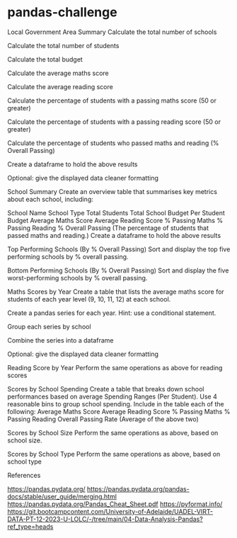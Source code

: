 # pandas-challenge

Local Government Area Summary
Calculate the total number of schools

Calculate the total number of students

Calculate the total budget

Calculate the average maths score

Calculate the average reading score

Calculate the percentage of students with a passing maths score (50 or greater)

Calculate the percentage of students with a passing reading score (50 or greater)

Calculate the percentage of students who passed maths and reading (% Overall Passing)

Create a dataframe to hold the above results

Optional: give the displayed data cleaner formatting

School Summary
Create an overview table that summarises key metrics about each school, including:

School Name
School Type
Total Students
Total School Budget
Per Student Budget
Average Maths Score
Average Reading Score
% Passing Maths
% Passing Reading
% Overall Passing (The percentage of students that passed maths and reading.)
Create a dataframe to hold the above results

Top Performing Schools (By % Overall Passing)
Sort and display the top five performing schools by % overall passing.

Bottom Performing Schools (By % Overall Passing)
Sort and display the five worst-performing schools by % overall passing.

Maths Scores by Year
Create a table that lists the average maths score for students of each year level (9, 10, 11, 12) at each school.

Create a pandas series for each year. Hint: use a conditional statement.

Group each series by school

Combine the series into a dataframe

Optional: give the displayed data cleaner formatting

Reading Score by Year
Perform the same operations as above for reading scores

Scores by School Spending
Create a table that breaks down school performances based on average Spending Ranges (Per Student). Use 4 reasonable bins to group school spending. Include in the table each of the following:
Average Maths Score
Average Reading Score
% Passing Maths
% Passing Reading
Overall Passing Rate (Average of the above two)

Scores by School Size
Perform the same operations as above, based on school size.

Scores by School Type
Perform the same operations as above, based on school type

References

https://pandas.pydata.org/
https://pandas.pydata.org/pandas-docs/stable/user_guide/merging.html
https://pandas.pydata.org/Pandas_Cheat_Sheet.pdf
https://pyformat.info/
https://git.bootcampcontent.com/University-of-Adelaide/UADEL-VIRT-DATA-PT-12-2023-U-LOLC/-/tree/main/04-Data-Analysis-Pandas?ref_type=heads

